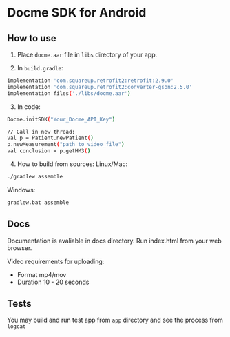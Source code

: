 # Docme SDK for Android

## How to use

1. Place `docme.aar` file in `libs` directory of your app.

2. In `build.gradle`:
```sh
implementation 'com.squareup.retrofit2:retrofit:2.9.0'
implementation 'com.squareup.retrofit2:converter-gson:2.5.0'
implementation files('./libs/docme.aar')
```

3. In code:
```sh
Docme.initSDK("Your_Docme_API_Key")

// Call in new thread:
val p = Patient.newPatient()
p.newMeasurement("path_to_video_file")
val conclusion = p.getHM3()
```

4. How to build from sources:
Linux/Mac:
```sh
./gradlew assemble
```

Windows:
```sh
gradlew.bat assemble
```

## Docs
Documentation is avaliable in docs directory. Run index.html from your web browser.

Video requirements for uploading:
- Format mp4/mov
- Duration 10 - 20 seconds

## Tests
You may build and run test app from `app` directory and see the process from `logcat`
